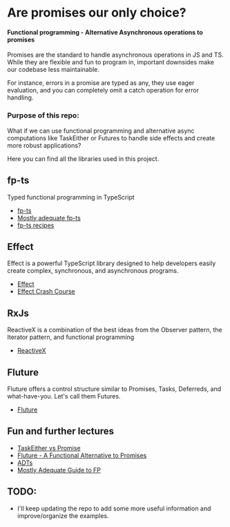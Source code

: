 # Are promises our only choice?

#### Functional programming - Alternative Asynchronous operations to promises

Promises are the standard to handle asynchronous operations in JS and TS. While they are flexible and fun to program in, important downsides make our codebase less maintainable.

For instance, errors in a promise are typed as any, they use eager evaluation, and you can completely omit a catch operation for error handling.

### Purpose of this repo:

What if we can use functional programming and alternative async computations like TaskEither or Futures to handle side effects and create more robust applications?

Here you can find all the libraries used in this project.

## fp-ts

Typed functional programming in TypeScript

- [fp-ts](https://gcanti.github.io/fp-ts/)
- [Mostly adequate fp-ts](https://cjonas.gitbook.io/mostly-adequate-fp-ts/)
- [fp-ts recipes](https://grossbart.github.io/fp-ts-recipes/#/)

## Effect

Effect is a powerful TypeScript library designed to help developers easily create complex, synchronous, and asynchronous programs.

- [Effect](https://effect.website/)
- [Effect Crash Course](https://github.com/pigoz/effect-crashcourse)

## RxJs

ReactiveX is a combination of the best ideas from the Observer pattern, the Iterator pattern, and functional programming

- [ReactiveX](https://reactivex.io/)

## Fluture

Fluture offers a control structure similar to Promises, Tasks, Deferreds, and what-have-you. Let's call them Futures.

- [Fluture](https://github.com/fluture-js/Fluture)

## Fun and further lectures

- [TaskEither vs Promise](https://dev.to/anthonyjoeseph/taskeither-vs-promise-2g5e)
- [Fluture - A Functional Alternative to Promises](https://dev.to/avaq/fluture-a-functional-alternative-to-promises-21b)
- [ADTs](https://dev.to/gcanti/functional-design-algebraic-data-types-36kf)
- [Mostly Adequate Guide to FP](ttps://github.com/MostlyAdequate/mostly-adequate-guide)

## TODO:

- I'll keep updating the repo to add some more useful information and improve/organize the examples.
